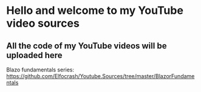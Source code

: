 # Hello and welcome to my YouTube video sources
## All the code of my YouTube videos will be uploaded here

Blazo fundamentals series: https://github.com/Elfocrash/Youtube.Sources/tree/master/BlazorFundamentals
